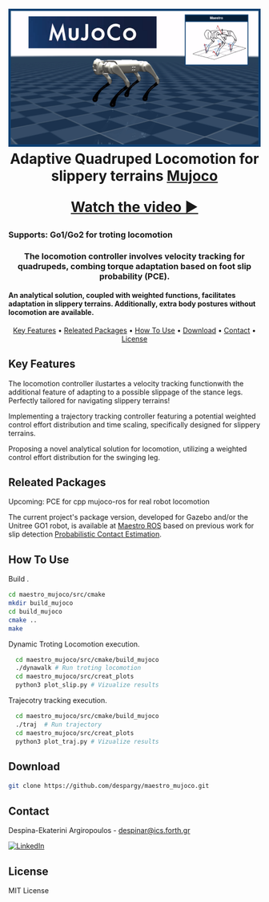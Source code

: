 
<h1 align="center">





<!-- [![Video Thumbnail](https://img.youtube.com/vi/oXAbSfODVxA/0.jpg)](https://www.youtube.com/watch?v=oXAbSfODVxA) -->

</h1>

<h1 align="center">
  <br>
  <a href="https://github.com/despargy/maestro_mujoco"><img src="maestro_mujoco.drawio.png" alt="Maestro Mujoco" width="600"></a>
  <br>
  Adaptive Quadruped Locomotion for slippery terrains  <a href="https://mujoco.org/" target="_blank">Mujoco</a>
  <br>

  [Watch the video ▶️](https://www.youtube.com/watch?v=oXAbSfODVxA)

</h1>








<h3>Supports: Go1/Go2 for troting locomotion </h3>
<h3 align="center"> The locomotion controller involves velocity tracking for quadrupeds, combing torque adaptation based on foot slip probability (PCE).</h3> <h4 align="left"> An analytical solution, coupled with weighted functions, facilitates adaptation in slippery terrains. Additionally, extra body postures without locomotion are available.  </h4> 

<p align="center">
  <a href="#key-features">Key Features</a> •
  <a href="#releated-packages">Releated Packages</a> •
  <a href="#how-to-use">How To Use</a> •
  <a href="#download">Download</a> •
  <a href="#contact">Contact</a> •
  <a href="#license">License</a>
</p>

## Key Features

The locomotion controller ilustartes a velocity tracking functionwith the additional feature of adapting to a possible slippage of the stance legs. Perfectly tailored for navigating slippery terrains!

Implementing a trajectory tracking controller featuring a potential weighted control effort distribution and time scaling, specifically designed for slippery terrains.

Proposing a novel analytical solution for locomotion, utilizing a weighted control effort distribution for the swinging leg.

## Releated Packages

Upcoming: PCE for cpp
          mujoco-ros for real robot locomotion


The current project's package version, developed for Gazebo and/or the Unitree GO1 robot, is available at <a href="https://github.com/despargy/maestro/tree/master" target="_blank">Maestro ROS</a>
based on previous work for slip detection 
<a href="https://github.com/MichaelMarav/ProbabilisticContactEstimation" target="_blank">Probabilistic Contact Estimation</a>.

## How To Use
<!-- #### Specify the local workspace path within the code lines.: 
   * line 6, src/Data.cpp
   * line 21, src/trajMujoco.cpp
   * line 21, src/walkMujoco.cpp -->



Build .
   ```sh
   cd maestro_mujoco/src/cmake 
   mkdir build_mujoco
   cd build_mujoco
   cmake ..
   make
   ```


Dynamic Troting Locomotion execution.
 ```sh
   cd maestro_mujoco/src/cmake/build_mujoco
   ./dynawalk # Run troting locomotion
   cd maestro_mujoco/src/creat_plots
   python3 plot_slip.py # Vizualize results
   ```

Trajecotry tracking execution.
 ```sh
   cd maestro_mujoco/src/cmake/build_mujoco
   ./traj  # Run trajectory
   cd maestro_mujoco/src/creat_plots
   python3 plot_traj.py # Vizualize results
   ```


  
## Download

   ```sh
   git clone https://github.com/despargy/maestro_mujoco.git
   ```

## Contact
   Despina-Ekaterini Argiropoulos - despinar@ics.forth.gr         

[![LinkedIn][linkedin-shield]][linkedin-url] 


[linkedin-shield]: https://img.shields.io/badge/-LinkedIn-black.svg?style=for-the-badge&logo=linkedin&colorB=555
[linkedin-url]:https://www.linkedin.com/in/despar/


## License

MIT License
